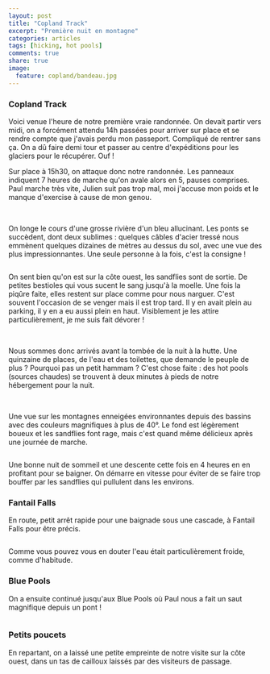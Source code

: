 ```yaml
---
layout: post
title: "Copland Track"
excerpt: "Première nuit en montagne"
categories: articles
tags: [hicking, hot pools]
comments: true
share: true
image:
  feature: copland/bandeau.jpg
---
```


### Copland Track

Voici venue l'heure de notre première vraie randonnée.
On devait partir vers midi, on a forcément attendu 14h passées pour arriver sur place et se rendre compte que j'avais perdu mon passeport. Compliqué de rentrer sans ça. On a dû faire demi tour et passer au centre d'expéditions pour les glaciers pour le récupérer. Ouf !

Sur place à 15h30, on attaque donc notre randonnée. Les panneaux indiquent 7 heures de marche qu'on avale alors en 5, pauses comprises. Paul marche très vite, Julien suit pas trop mal, moi j'accuse mon poids et le manque d'exercise à cause de mon genou.

<figure class="half">
	<a href="{{site.url}}/images/copland/copland_track_0001.jpg"><img src="{{site.url}}/images/copland/copland_track_0001.jpg" alt=""></a>
	<a href="{{site.url}}/images/copland/P1000945.JPG"><img src="{{site.url}}/images/copland/P1000945.JPG" alt=""></a>
</figure>

On longe le cours d'une grosse rivière d'un bleu allucinant. Les ponts se succèdent, dont deux sublimes : quelques câbles d'acier tressé nous emmènent quelques dizaines de mètres au dessus du sol, avec une vue des plus impressionnantes. Une seule personne à la fois, c'est la consigne !

<figure>
	<a href="{{site.url}}/images/copland/copland_track_0012.jpg"><img src="{{site.url}}/images/copland/copland_track_0012.jpg" alt=""></a>
</figure>

On sent bien qu'on est sur la côte ouest, les sandflies sont de sortie. De petites bestioles qui vous sucent le sang jusqu'à la moelle. Une fois la piqûre faite, elles restent sur place comme pour nous narguer. C'est souvent l'occasion de se venger mais il est trop tard. Il y en avait plein au parking, il y en a eu aussi plein en haut. Visiblement je les attire particulièrement, je me suis fait dévorer !

<figure class="half">
	<a href="{{site.url}}/images/copland/P1000952.JPG"><img src="{{site.url}}/images/copland/P1000952.JPG" alt=""></a>
	<a href="{{site.url}}/images/copland/P1000955.JPG"><img src="{{site.url}}/images/copland/P1000955.JPG" alt=""></a>
</figure>

Nous sommes donc arrivés avant la tombée de la nuit à la hutte. Une quinzaine de places, de l'eau et des toilettes, que demande le peuple de plus ? Pourquoi pas un petit hammam ? C'est chose faite : des hot pools (sources chaudes) se trouvent à deux minutes à pieds de notre hébergement pour la nuit.

<figure class="half">
	<a href="{{site.url}}/images/copland/copland_track_0024.jpg"><img src="{{site.url}}/images/copland/copland_track_0024.jpg" alt=""></a>
	<a href="{{site.url}}/images/copland/copland_track_0047.jpg"><img src="{{site.url}}/images/copland/copland_track_0047.jpg" alt=""></a>
</figure>

Une vue sur les montagnes enneigées environnantes depuis des bassins avec des couleurs magnifiques à plus de 40°. Le fond est légèrement boueux et les sandflies font rage, mais c'est quand même délicieux après une journée de marche.

<figure class="half">
	<a href="{{site.url}}/images/copland/P1000949.JPG"><img src="{{site.url}}/images/copland/P1000949.JPG" alt=""></a>
</figure>

Une bonne nuit de sommeil et une descente cette fois en 4 heures en en profitant pour se baigner. On démarre en vitesse pour éviter de se faire trop bouffer par les sandflies qui pullulent dans les environs.

### Fantail Falls

En route, petit arrêt rapide pour une baignade sous une cascade, à Fantail Falls pour être précis.

<figure>
	<a href="{{site.url}}/images/copland/fantail.jpg"><img src="{{site.url}}/images/copland/fantail.jpg" alt=""></a>
</figure>

Comme vous pouvez vous en douter l'eau était particulièrement froide, comme d'habitude.

### Blue Pools

On a ensuite continué jusqu'aux Blue Pools où Paul nous a fait un saut magnifique depuis un pont !

<figure>
	<a href="{{site.url}}/images/copland/bluepools.jpg"><img src="{{site.url}}/images/copland/bluepools.jpg" alt=""></a>
</figure>

### Petits poucets

En repartant, on a laissé une petite empreinte de notre visite sur la côte ouest, dans un tas de cailloux laissés par des visiteurs de passage.

<figure>
	<a href="{{site.url}}/images/copland/P1000980.JPG"><img src="{{site.url}}/images/copland/P1000980.JPG" alt=""></a>
</figure>
